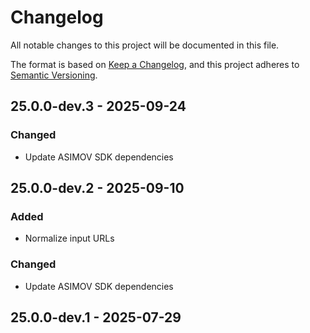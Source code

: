 # Changelog

All notable changes to this project will be documented in this file.

The format is based on [Keep a Changelog](https://keepachangelog.com/en/1.0.0/),
and this project adheres to [Semantic Versioning](https://semver.org/spec/v2.0.0.html).

## 25.0.0-dev.3 - 2025-09-24

### Changed

- Update ASIMOV SDK dependencies

## 25.0.0-dev.2 - 2025-09-10

### Added

- Normalize input URLs

### Changed

- Update ASIMOV SDK dependencies

## 25.0.0-dev.1 - 2025-07-29
